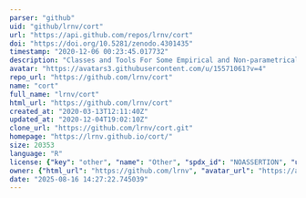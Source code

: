 ```yaml
---
parser: "github"
uid: "github/lrnv/cort"
url: "https://api.github.com/repos/lrnv/cort"
doi: "https://doi.org/10.5281/zenodo.4301435"
timestamp: "2020-12-06 00:23:45.017732"
description: "Classes and Tools For Some Empirical and Non-parametrical Copula Models."
avatar: "https://avatars3.githubusercontent.com/u/15571061?v=4"
repo_url: "https://github.com/lrnv/cort"
name: "cort"
full_name: "lrnv/cort"
html_url: "https://github.com/lrnv/cort"
created_at: "2020-03-13T12:11:40Z"
updated_at: "2020-12-04T19:02:10Z"
clone_url: "https://github.com/lrnv/cort.git"
homepage: "https://lrnv.github.io/cort/"
size: 20353
language: "R"
license: {"key": "other", "name": "Other", "spdx_id": "NOASSERTION", "url": null, "node_id": "MDc6TGljZW5zZTA="}
owner: {"html_url": "https://github.com/lrnv", "avatar_url": "https://avatars3.githubusercontent.com/u/15571061?v=4", "login": "lrnv", "type": "User"}
date: "2025-08-16 14:27:22.745039"
---
```

